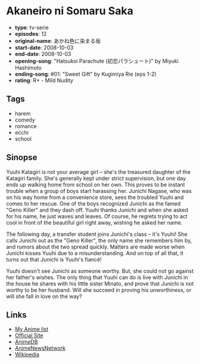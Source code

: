 # Akaneiro ni Somaru Saka

-   **type**: tv-serie
-   **episodes**: 12
-   **original-name**: あかね色に染まる坂
-   **start-date**: 2008-10-03
-   **end-date**: 2008-10-03
-   **opening-song**: "Hatsukoi Parachute (初恋パラシュート)" by Miyuki Hashimoto
-   **ending-song**: #01: "Sweet Gift" by Kugimiya Rie (eps 1-2)
-   **rating**: R+ - Mild Nudity

## Tags

-   harem
-   comedy
-   romance
-   ecchi
-   school

## Sinopse

Yuuhi Katagiri is not your average girl – she's the treasured daughter of the Katagiri family. She's generally kept under strict supervision, but one day ends up walking home from school on her own. This proves to be instant trouble when a group of boys start harassing her. Junichi Nagase, who was on his way home from a convenience store, sees the troubled Yuuhi and comes to her rescue. One of the boys recognized Junichi as the famed "Geno Killer" and they dash off. Yuuhi thanks Junichi and when she asked for his name, he just waves and leaves. Of course, he regrets trying to act cool in front of the beautiful girl right away, wishing he asked her name.

The following day, a transfer student joins Junichi's class – it's Yuuhi! She calls Junichi out as the "Geno Killer", the only name she remembers him by, and rumors about the two spread quickly. Matters are made worse when Junichi kisses Yuuhi due to a misunderstanding. And on top of all that, it turns out that Junichi is Yuuhi's fiancé!

Yuuhi doesn't see Junichi as someone worthy. But, she could not go against her father's wishes. The only thing that Yuuhi can do is live with Junichi in the house he shares with his little sister Minato, and prove that Junichi is not worthy to be her husband. Will she succeed in proving his unworthiness, or will she fall in love on the way?

## Links

-   [My Anime list](https://myanimelist.net/anime/4744/Akaneiro_ni_Somaru_Saka)
-   [Official Site](http://www.mmv.co.jp/special/akasaka/)
-   [AnimeDB](http://anidb.info/perl-bin/animedb.pl?show=anime&aid=6025)
-   [AnimeNewsNetwork](http://www.animenewsnetwork.com/encyclopedia/anime.php?id=10095)
-   [Wikipedia](http://en.wikipedia.org/wiki/Akaneiro_ni_Somaru_Saka)
